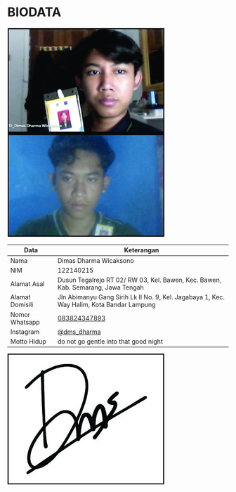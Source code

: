 # BIODATA

![Foto](215_foto.jpg)

| Data            | Keterangan |
| --------------- | ------------- |
| Nama            | Dimas Dharma Wicaksono |
| NIM             | 122140215 |
| Alamat Asal     | Dusun Tegalrejo RT 02/ RW 03, Kel. Bawen, Kec. Bawen, Kab. Semarang, Jawa Tengah |
| Alamat Domisili | Jln Abimanyu Gang Sirih Lk II No. 9, Kel. Jagabaya 1, Kec. Way Halim, Kota Bandar Lampung |
| Nomor Whatsapp  | [083824347893](https://wa.me/+6283824347893) |
| Instagram       | [@dms_dharma](https://instagram.com/dms_dharma) |
| Motto Hidup     | do not go gentle into that good night |

![TTD](215_ttd.jpg)
